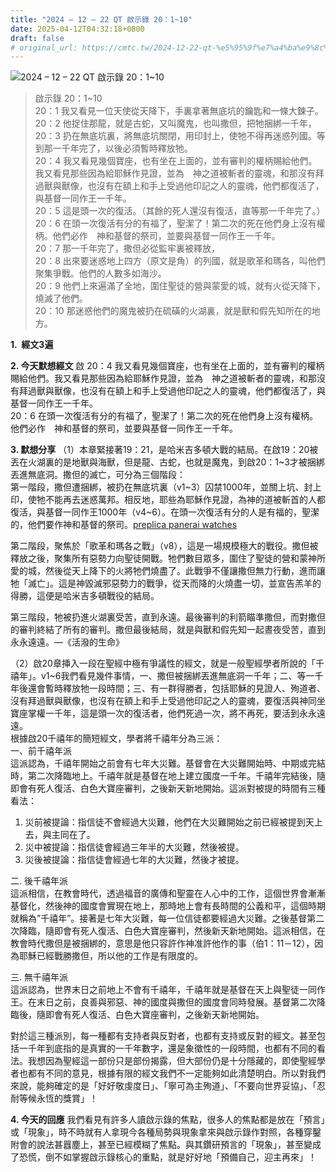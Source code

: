 ```yaml
---
title: "2024 – 12 – 22 QT 啟示錄 20：1~10"
date: 2025-04-12T04:32:18+0800
draft: false
# original_url: https://cmtc.tw/2024-12-22-qt-%e5%95%9f%e7%a4%ba%e9%8c%84-20%ef%bc%9a110
---
```


![2024 – 12 – 22 QT 啟示錄 20：1\~10](/images/qt.jpg  "2024 – 12 – 22 QT 啟示錄 20：1\~10")

> 啟示錄 20：1\~10  
> 20：1 我又看見一位天使從天降下，手裏拿著無底坑的鑰匙和一條大鍊子。  
> 20：2 他捉住那龍，就是古蛇，又叫魔鬼，也叫撒但，把牠捆綁一千年，  
> 20：3 扔在無底坑裏，將無底坑關閉，用印封上，使牠不得再迷惑列國。等到那一千年完了，以後必須暫時釋放牠。  
> 20：4 我又看見幾個寶座，也有坐在上面的，並有審判的權柄賜給他們。我又看見那些因為給耶穌作見證，並為　神之道被斬者的靈魂，和那沒有拜過獸與獸像，也沒有在額上和手上受過他印記之人的靈魂，他們都復活了，與基督一同作王一千年。  
> 20：5 這是頭一次的復活。（其餘的死人還沒有復活，直等那一千年完了。）  
> 20：6 在頭一次復活有分的有福了，聖潔了！第二次的死在他們身上沒有權柄。他們必作　神和基督的祭司，並要與基督一同作王一千年。  
> 20：7 那一千年完了，撒但必從監牢裏被釋放，  
> 20：8 出來要迷惑地上四方（原文是角）的列國，就是歌革和瑪各，叫他們聚集爭戰。他們的人數多如海沙。  
> 20：9 他們上來遍滿了全地，圍住聖徒的營與蒙愛的城，就有火從天降下，燒滅了他們。  
> 20：10 那迷惑他們的魔鬼被扔在硫磺的火湖裏，就是獸和假先知所在的地方。

**1.  經文3遍**

**2. 今天默想經文**
啟 20：4 我又看見幾個寶座，也有坐在上面的，並有審判的權柄賜給他們。我又看見那些因為給耶穌作見證，並為　神之道被斬者的靈魂，和那沒有拜過獸與獸像，也沒有在額上和手上受過他印記之人的靈魂，他們都復活了，與基督一同作王一千年。  
20：6 在頭一次復活有分的有福了，聖潔了！第二次的死在他們身上沒有權柄。他們必作　神和基督的祭司，並要與基督一同作王一千年。

**3. 默想分享**
（1）本章緊接著19：21，是哈米吉多頓大戰的結局。在啟19：20被丟在火湖裏的是地獸與海獸，但是龍、古蛇，也就是魔鬼，到啟20：1\~3才被捆綁丟進無底洞。撒但的滅亡，可分為三個階段：  
第一階段，撒但遭捆綁，被扔在無底坑裏（v1\~3）囚禁1000年，並關上坑、封上印，使牠不能再去迷惑萬邦。相反地，耶些為耶穌作見證，為神的道被斬首的人都復活，與基督一同作王1000年（v4\~6）。在頭一次復活有分的人是有福的，聖潔的，他們要作神和基督的祭司。[preplica panerai watches](https://www.paneraicopy.com/)

第二階段，聚焦於「歌革和瑪各之戰」（v8），這是一場規模極大的戰役。撒但被釋放之後，聚集所有惡勢力向聖徒開戰。牠們數目眾多，圍住了聖徒的營和蒙神所愛的城，然後從天上降下的火將牠們燒盡了。此戰爭不僅讓撒但無力行動，進而讓牠「滅亡」。這是神毀滅邪惡勢力的戰爭，從天而降的火燒盡一切，並宣告羔羊的得勝，這便是哈米吉多頓戰役的結局。

第三階段，牠被扔進火湖裏受苦，直到永遠。最後審判的利箭瞄準撒但，而對撒但的審判終結了所有的審判。撒但最後結局，就是與獸和假先知一起晝夜受苦，直到永永遠遠。—《活潑的生命》

（2）啟20章挿入一段在聖經中極有爭議性的經文，就是一般聖經學者所說的「千禧年」。v1\~6我們看見幾件事情，一、撒但被捆綁丟進無底洞一千年；二、等一千年後還會暫時釋放牠一段時間；三、有一群得勝者，包括耶穌的見證人、殉道者、沒有拜過獸與獸像，也沒有在額上和手上受過他印記之人的靈魂，要復活與神同坐寶座掌權一千年，這是頭一次的復活者，他們死過一次，將不再死，要活到永永遠遠。  
根據啟20千禧年的簡短經文，學者將千禧年分為三派：  
一、前千禧年派  
這派認為，千禧年開始之前會有七年大災難。基督會在大災難開始時、中期或完結時，第二次降臨地上。千禧年就是基督在地上建立國度一千年。千禧年完結後，隨即會有死人復活、白色大寶座審判，之後新天新地開始。這派對被提的時間有三種看法：  
1. 災前被提論：指信徒不會經過大災難，他們在大災難開始之前已經被提到天上去，與主同在了。  
2. 災中被提論：指信徒會經過三年半的大災難，然後被提。  
3. 災後被提論：指信徒會經過七年的大災難，然後才被提。

二. 後千禧年派  
這派相信，在教會時代，透過福音的廣傳和聖靈在人心中的工作，這個世界會漸漸基督化，然後神的國度會實現在地上，那時地上會有長時間的公義和平，這個時期就稱為”千禧年”。接著是七年大災難，每一位信徒都要經過大災難。之後基督第二次降臨，隨即會有死人復活、白色大寶座審判，然後新天新地開始。這派相信，在教會時代撒但是被捆綁的，意思是他只容許作神准許他作的事（伯1：11－12），因為耶穌已經戰勝撒但，所以他的工作是有限度的。

三. 無千禧年派  
這派認為，世界末日之前地上不會有千禧年，千禧年就是基督在天上與聖徒一同作王。在末日之前，良善與邪惡、神的國度與撒但的國度會同時發展。基督第二次降臨後，隨即會有死人復活、白色大寶座審判，之後新天新地開始。

對於這三種派別，每一種都有支持者與反對者，也都有支持或反對的經文。甚至包括一千年到底指的是真實的一千年數字，還是象徵性的一段時間，也都有不同的看法。我想因為聖經這一部份只是部份揭露，但大部份仍是十分隱藏的，即使聖經學者也都有不同的意見，根據有限的經文我們不一定能夠如此清楚明白。所以對我們來說，能夠確定的是「好好敬虔度日」、「寧可為主殉道」、「不要向世界妥協」、「忍耐等候永恆的獎賞」！

**4. 今天的回應**
我們看見有許多人讀啟示錄的焦點，很多人的焦點都是放在「預言」或「現象」，時不時就有人拿現今各種局勢與現象拿來與啟示錄作對照，各種穿鑿附會的說法甚囂塵上，甚至已經模糊了焦點。與其鑽研預言的「現象」，甚至變成了恐慌，倒不如掌握啟示錄核心的重點，就是好好地「預備自己，迎主再來」！
